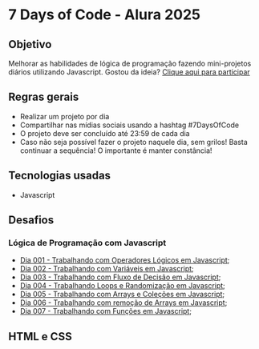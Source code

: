 # 7 Days of Code - Alura 2025

## Objetivo

Melhorar as habilidades de lógica de programação fazendo mini-projetos diários utilizando Javascript. Gostou da ideia? [Clique aqui para participar](https://7daysofcode.io/)

## Regras gerais

*   Realizar um projeto por dia
*   Compartilhar nas mídias sociais usando a hashtag #7DaysOfCode
*   O projeto deve ser concluído até 23:59 de cada dia
* Caso não seja possível fazer o projeto naquele dia, sem grilos! Basta continuar a sequência! O importante é manter constância!

## Tecnologias usadas

*  Javascript

## Desafios

### Lógica de Programação com Javascript

*   [Dia 001 - Trabalhando com Operadores Lógicos em Javascript](https://#); 
*   [Dia 002 - Trabalhando com Variáveis em Javascript](https://#); 
*   [Dia 003 - Trabalhando com Fluxo de Decisão em Javascript](https://#); 
*   [Dia 004 - Trabalhando Loops e Randomização em Javascript](https://#); 
*   [Dia 005 - Trabalhando com Arrays e Coleções em Javascript](https://#); 
*   [Dia 006 - Trabalhando com remoção de Arrays em Javascript](https://#); 
*   [Dia 007 - Trabalhando com Funções em Javascript](https://#); 

## HTML e CSS